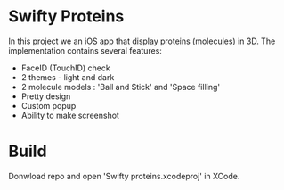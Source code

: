 # Swifty Proteins

In this project we an iOS app that display proteins (molecules) in 3D.
The implementation contains several features:
* FaceID (TouchID) check
* 2 themes - light and dark
* 2 molecule models : 'Ball and Stick' and 'Space filling'
* Pretty design
* Custom popup
* Ability to make screenshot

# Build

Donwload repo and open 'Swifty proteins.xcodeproj' in XCode.